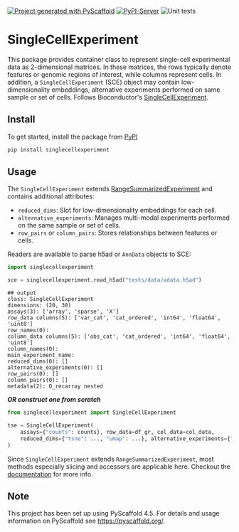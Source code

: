[![Project generated with PyScaffold](https://img.shields.io/badge/-PyScaffold-005CA0?logo=pyscaffold)](https://pyscaffold.org/)
[![PyPI-Server](https://img.shields.io/pypi/v/SingleCellExperiment.svg)](https://pypi.org/project/SingleCellExperiment/)
![Unit tests](https://github.com/BiocPy/SingleCellExperiment/actions/workflows/pypi-test.yml/badge.svg)

# SingleCellExperiment

This package provides container class to represent single-cell experimental data as 2-dimensional matrices. In these matrices, the rows typically denote features or genomic regions of interest, while columns represent cells. In addition, a `SingleCellExperiment` (SCE) object may contain low-dimensionality embeddings, alternative experiments performed on same sample or set of cells. Follows Bioconductor's [SingleCellExperiment](https://bioconductor.org/packages/release/bioc/html/SingleCellExperiment.html).


## Install

To get started, install the package from [PyPI](https://pypi.org/project/singlecellexperiment/)

```bash
pip install singlecellexperiment
```

## Usage

The `SingleCellExperiment` extends [RangeSummarizedExperiment](https://github.com/BiocPy/SummarizedExperiment) and contains additional attributes:

- `reduced_dims`: Slot for low-dimensionality embeddings for each cell.
- `alternative_experiments`: Manages multi-modal experiments performed on the same sample or set of cells.
- `row_pairs` or `column_pairs`: Stores relationships between features or cells.

Readers are available to parse h5ad or `AnnData` objects to SCE:

```python
import singlecellexperiment

sce = singlecellexperiment.read_h5ad("tests/data/adata.h5ad")
```

    ## output
    class: SingleCellExperiment
    dimensions: (20, 30)
    assays(3): ['array', 'sparse', 'X']
    row_data columns(5): ['var_cat', 'cat_ordered', 'int64', 'float64', 'uint8']
    row_names(0):
    column_data columns(5): ['obs_cat', 'cat_ordered', 'int64', 'float64', 'uint8']
    column_names(0):
    main_experiment_name:
    reduced_dims(0): []
    alternative_experiments(0): []
    row_pairs(0): []
    column_pairs(0): []
    metadata(2): O_recarray nested

***OR construct one from scratch***

```python
from singlecellexperiment import SingleCellExperiment

tse = SingleCellExperiment(
    assays={"counts": counts}, row_data=df_gr, col_data=col_data,
    reduced_dims={"tsne": ..., "umap": ...}, alternative_experiments={"atac": ...}
)
```

Since `SingleCellExperiment` extends `RangeSummarizedExperiment`, most methods especially slicing and accessors are applicable here.
Checkout the [documentation](https://biocpy.github.io/SingleCellExperiment/) for more info.

<!-- pyscaffold-notes -->

## Note

This project has been set up using PyScaffold 4.5. For details and usage
information on PyScaffold see https://pyscaffold.org/.
